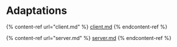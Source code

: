 # Adaptations



{% content-ref url="client.md" %}
[client.md](client.md)
{% endcontent-ref %}

{% content-ref url="server.md" %}
[server.md](server.md)
{% endcontent-ref %}
